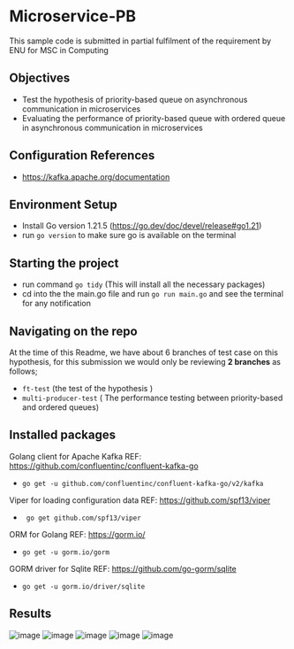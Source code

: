 # Microservice-PB
This sample code is submitted in partial fulfilment of the requirement by ENU for MSC in Computing

## Objectives
- Test the hypothesis of priority-based queue on asynchronous communication in microservices
- Evaluating the performance of priority-based queue with ordered queue in asynchronous communication in microservices

## Configuration References
- https://kafka.apache.org/documentation

 
## Environment Setup
- Install Go version 1.21.5 (https://go.dev/doc/devel/release#go1.21)
- run `go version` to make sure go is available on the terminal

## Starting the project
- run command `go tidy`  (This will install all the necessary packages)
- cd into the the main.go file and run `go run main.go` and see the terminal for any notification

## Navigating on the repo
At the time of this Readme, we have about 6 branches of test case on this hypothesis, for this submission we would only be reviewing **2 branches** as follows;

- `ft-test` (the test of the hypothesis )
- `multi-producer-test` ( The performance testing between priority-based and ordered queues)

## Installed packages
Golang client for Apache Kafka REF: https://github.com/confluentinc/confluent-kafka-go

-  ` go get -u github.com/confluentinc/confluent-kafka-go/v2/kafka `

Viper for loading configuration data REF: https://github.com/spf13/viper

-  ` go get github.com/spf13/viper`

ORM for Golang REF: https://gorm.io/
- ` go get -u gorm.io/gorm `

GORM driver for Sqlite REF: https://github.com/go-gorm/sqlite 
 - `go get -u gorm.io/driver/sqlite `

## Results
![image](https://github.com/hameedhub/Microservice-PB/assets/46590803/02d1734d-3bdb-4226-a365-305fb6edc715)
![image](https://github.com/hameedhub/Microservice-PB/assets/46590803/18085a29-4285-4a8f-9055-661e864aa44b)
![image](https://github.com/hameedhub/Microservice-PB/assets/46590803/06440740-fd87-41bb-a7c3-68eafeb05f13)
![image](https://github.com/hameedhub/Microservice-PB/assets/46590803/2fcfa1c7-4083-4ca9-a227-47c88ca41f35)
![image](https://github.com/hameedhub/Microservice-PB/assets/46590803/df65340a-b964-4608-b90e-00d113be64bd)










